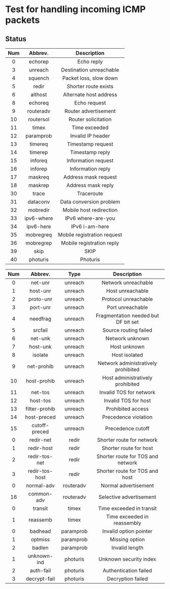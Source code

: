 # Test for handling incoming ICMP packets

## Status

|  Num  |	Abbrev.	  |	Description
|:-----:|:-------:  |:---------------------:
     0	|echorep	 	|Echo reply
	   3	|unreach		|Destination unreachable
	   4	|squench		|Packet loss, slow down
	   5	|redir		  |Shorter	route exists
	   6	|althost		|Alternate host address
	   8	|echoreq		|Echo request
	   9	|routeradv	|Router advertisement
	   10	|routersol	|Router solicitation
	   11	|timex		  |Time exceeded
	   12	|paramprob	|Invalid	IP header
	   13	|timereq		|Timestamp request
	   14	|timerep		|Timestamp reply
	   15	|inforeq		|Information request
	   16	|inforep		|Information reply
	   17	|maskreq		|Address	mask request
	   18	|maskrep		|Address	mask reply
	   30	|trace		  |Traceroute
	   31	|dataconv	  |Data conversion	problem
	   32	|mobredir	  |Mobile host redirection
	   33	|ipv6-where |IPv6 where-are-you
	   34	|ipv6-here	|IPv6 i-am-here
	   35	|mobregreq	|Mobile registration request
	   36	|mobregrep	|Mobile registration reply
	   39	|skip		    |SKIP
	   40	|photuris	  |Photuris

|  Num | Abbrev.        |   Type        | Description
|:----:|:------------:  |:-------------:|:-----------------------------------:
     0	|net-unr		    |unreach	      |Network unreachable
	   1	|host-unr	      |unreach	      |Host unreachable
	   2	|proto-unr	    |unreach	      |Protocol unreachable
	   3	|port-unr	      |unreach	      |Port unreachable
	   4	|needfrag	      |unreach	      |Fragmentation needed but DF	bit set
	   5	|srcfail		    |unreach	      |Source routing failed
	   6	|net-unk		    |unreach	      |Network unknown
	   7	|host-unk	      |unreach	      |Host unknown
	   8	|isolate		    |unreach	      |Host isolated
	   9	|net-prohib     |unreach	      |Network administratively prohibited
	   10	|host-prohib	  |unreach	      |Host administratively prohibited
	   11	|net-tos		    |unreach	      |Invalid TOS	for network
	   12	|host-tos	      |unreach	      |Invalid TOS	for host
	   13	|filter-prohib	|unreach	      |Prohibited access
	   14	|host-preced	  |unreach	      |Precedence violation
	   15	|cutoff-preced	|unreach	      |Precedence cutoff
	   0	|redir-net	    |redir	        |Shorter route for network
	   1	|redir-host	    |redir	        |Shorter route for host
	   2	|redir-tos-net	|redir	        |Shorter route for TOS and network
	   3	|redir-tos-host |redir	        |Shorter route for TOS and host
	   0	|normal-adv	    |routeradv      |Normal advertisement
	   16	|common-adv	    |routeradv      |Selective advertisement
	   0	|transit		    |timex	        |Time exceeded in transit
	   1	|reassemb	      |timex	        |Time exceeded in reassembly
	   0	|badhead		    |paramprob      |Invalid option pointer
	   1	|optmiss		    |paramprob      |Missing option
	   2	|badlen		      |paramprob      |Invalid length
	   1	|unknown-ind	  |photuris       |Unknown security index
	   2	|auth-fail	    |photuris       |Authentication failed
	   3	|decrypt-fail	  |photuris       |Decryption failed

